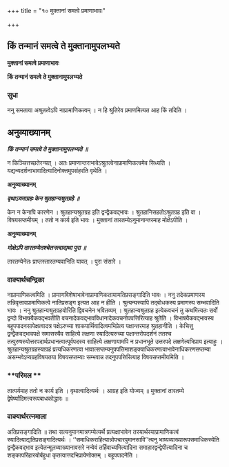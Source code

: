+++
title = "१० मुक्तानां समत्वे प्रमाणाभावः"

+++


## किं तन्मानं समत्वे ते मुक्तानामुपलभ्यते

**मुक्तानां समत्वे प्रमाणाभावः**

**किं तन्मानं समत्वे ते मुक्तानामुपलभ्यते**

### **सुधा**

ननु समताया अश्रुतत्वेऽपि नाप्रामाणिकत्वम् । न हि श्रुतिरेव प्रमाणमित्यत आह किं तदिति ।

## **अनुव्याख्यानम्**

***किं तन्मानं समत्वे ते मुक्तानामुपलभ्यते ॥***

न किञ्चित्तच्छतेरन्यत् । अतः प्रमाणान्तराभावेऽश्रुतत्वेनाप्रामाणिकत्वमेव सिध्यति । यद्यन्यदर्शनाभावादित्यादिनोक्तमुपसंहरति वृथेति ।

**अनुव्याख्यानम्**

***वृथाऽयमाग्रहः केन श्रुतहान्यश्रुतग्रहे ॥***

केन न केनापि कारणेन । श्रुतहान्यश्रुतग्रह इति द्वन्द्वैकवद्भावः । श्रुतहानिसहतोऽश्रुतग्रह इति वा । विषयसप्तमीयम् । ततो न कार्य इति भावः । मुक्तानां तारतम्येऽनुमानान्तरमाह मोक्षेऽपीति ।

**अनुव्याख्यानम्**

***मोक्षेऽपि तारतम्येतश्चेतनत्वाद्यथा पुरा ॥***

तारतम्येनेतः प्राप्तस्तारतम्यवानिति यावत् । पुरा संसारे ।

### **वाक्यार्थचन्द्रिका**

नाप्रामाणिकत्वमिति । प्रामाणविशेषाभावेनाप्रामाणिकतायामतिप्रसङ्गादिति भावः । ननु तदेकप्रमाणस्य तन्निवृत्तावप्रामाणिकत्वे नातिप्रसङ्ग इत्यत आह न हीति । श्रुत्यन्यस्यापि तद्बोधकस्य प्रमाणस्य सम्भवादिति भावः । ननु श्रुतहान्यश्रुतग्रहयोरिति द्विवचनेन भवितव्यम् । श्रुतहान्यश्रुतग्रह इत्येकवचनं तु कथमित्यतः सर्वो द्वन्दो विभाषयैकवद्भवतीति वचनादेकवद्भावविधानादेकवचनोपपत्तिरित्याह श्रुतेति । विभाषयैकवद्भावस्य बहूपपादनसापेक्षत्वादत्र पक्षेऽरुच्या शाकपार्थिवादित्वमभिप्रेत्य पक्षान्तरमाह श्रुतहानीति । केचित्तु द्वन्द्वैकवद्भावपक्षे समासस्यैव साहित्ये लक्षणा स्यादित्यरुच्या पक्षान्तरोपदर्शनं ततश्च तत्पुरुषस्योत्तरपदार्थप्रधानत्वात्पूर्वपदस्य साहित्ये लक्षणायामपि न प्रधानभूते उत्तरपदे लक्षणेत्यभिप्राय इत्याहुः । श्रुतहान्यश्रुतग्रहस्याग्रहं प्रत्यधिकरणत्वा भावात्सप्तम्यनुपपत्तिमाशङ्क्याधिकरणत्वाभावेनाधिकरणसप्तम्या असम्भवेऽप्यग्रहविषयतया विषयसप्तम्याः सम्भवान्न तदनुपपत्तिरित्याह विषयसप्तमीयमिति ।

### **परिमल **

तात्पर्यमाह ततो न कार्य इति । वृथात्वादित्यर्थः । आग्रह इति योज्यम् ॥ मुक्तानां तारतम्ये द्वेषेर्ष्यादिमत्त्वरूपबाधकोद्धारः ॥

### **वाक्यार्थरत्नमाला**

अतिप्रसङ्गादिति ॥ तथा सत्यनुमानमात्रगम्येत्यर्थे प्रत्यक्षाभावेन तस्यार्थस्याप्रामाणिकत्वं स्यादित्याद्यतिप्रसङ्गादित्यर्थः । ‘‘समाधिकराहित्यान्नोपचारपुमानसावि’’त्यनु भाष्यव्याख्यारूपसमाधिकस्येति द्वन्द्वैकवद्भाव इत्येतन्मूलव्याख्यानावसरे नन्वेवं तर्हिवाच्यमित्यादिना समाहारद्वन्द्वेपीत्यादिना च शङ्कापरिहारयोर्बहुधा कृतत्वात्तदभिप्रायेणोक्तम् । बहूपपादनेति ।

